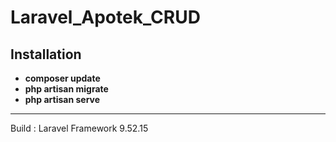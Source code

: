 # Laravel_Apotek_CRUD

## Installation

- **composer update**
- **php artisan migrate**
- **php artisan serve**
-----------------------
Build : Laravel Framework 9.52.15
